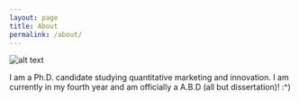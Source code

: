 ```yaml
---
layout: page
title: About
permalink: /about/
---
```


![alt text](https://github.com/j1yoo4/j1yoo4.github.io/blob/master/JaewonYoo_1.jpeg "Jaewon Yoo")

I am a Ph.D. candidate studying quantitative marketing and innovation. I am currently in my fourth year and am officially a A.B.D (all but dissertation)! :^)
